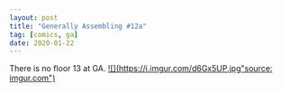 ```yaml
---
layout: post
title: "Generally Assembling #12a"
tag: [comics, ga]
date: 2020-01-22
---
```

<!-- #78 -->
There is no floor 13 at GA.
[![](https://i.imgur.com/d6Gx5UP.jpg"source: imgur.com")](https://i.imgur.com/d6Gx5UP.jpg)
